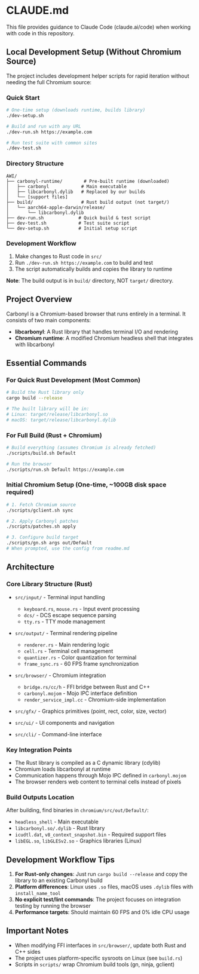 # CLAUDE.md

This file provides guidance to Claude Code (claude.ai/code) when working with code in this repository.

## Local Development Setup (Without Chromium Source)

The project includes development helper scripts for rapid iteration without needing the full Chromium source:

### Quick Start
```bash
# One-time setup (downloads runtime, builds library)
./dev-setup.sh

# Build and run with any URL
./dev-run.sh https://example.com

# Run test suite with common sites
./dev-test.sh
```

### Directory Structure
```
AWI/
├── carbonyl-runtime/        # Pre-built runtime (downloaded)
│   ├── carbonyl            # Main executable
│   ├── libcarbonyl.dylib   # Replaced by our builds
│   └── [support files]
├── build/                  # Rust build output (not target/)
│   └── aarch64-apple-darwin/release/
│       └── libcarbonyl.dylib
├── dev-run.sh             # Quick build & test script
├── dev-test.sh            # Test suite script
└── dev-setup.sh           # Initial setup script
```

### Development Workflow
1. Make changes to Rust code in `src/`
2. Run `./dev-run.sh https://example.com` to build and test
3. The script automatically builds and copies the library to runtime

**Note**: The build output is in `build/` directory, NOT `target/` directory.

## Project Overview

Carbonyl is a Chromium-based browser that runs entirely in a terminal. It consists of two main components:
- **libcarbonyl**: A Rust library that handles terminal I/O and rendering
- **Chromium runtime**: A modified Chromium headless shell that integrates with libcarbonyl

## Essential Commands

### For Quick Rust Development (Most Common)
```bash
# Build the Rust library only
cargo build --release

# The built library will be in:
# Linux: target/release/libcarbonyl.so
# macOS: target/release/libcarbonyl.dylib
```

### For Full Build (Rust + Chromium)
```bash
# Build everything (assumes Chromium is already fetched)
./scripts/build.sh Default

# Run the browser
./scripts/run.sh Default https://example.com
```

### Initial Chromium Setup (One-time, ~100GB disk space required)
```bash
# 1. Fetch Chromium source
./scripts/gclient.sh sync

# 2. Apply Carbonyl patches
./scripts/patches.sh apply

# 3. Configure build target
./scripts/gn.sh args out/Default
# When prompted, use the config from readme.md
```

## Architecture

### Core Library Structure (Rust)
- `src/input/` - Terminal input handling
  - `keyboard.rs`, `mouse.rs` - Input event processing
  - `dcs/` - DCS escape sequence parsing
  - `tty.rs` - TTY mode management
  
- `src/output/` - Terminal rendering pipeline
  - `renderer.rs` - Main rendering logic
  - `cell.rs` - Terminal cell management
  - `quantizer.rs` - Color quantization for terminal
  - `frame_sync.rs` - 60 FPS frame synchronization
  
- `src/browser/` - Chromium integration
  - `bridge.rs/cc/h` - FFI bridge between Rust and C++
  - `carbonyl.mojom` - Mojo IPC interface definition
  - `render_service_impl.cc` - Chromium-side implementation
  
- `src/gfx/` - Graphics primitives (point, rect, color, size, vector)
- `src/ui/` - UI components and navigation
- `src/cli/` - Command-line interface

### Key Integration Points
- The Rust library is compiled as a C dynamic library (cdylib)
- Chromium loads libcarbonyl at runtime
- Communication happens through Mojo IPC defined in `carbonyl.mojom`
- The browser renders web content to terminal cells instead of pixels

### Build Outputs Location
After building, find binaries in `chromium/src/out/Default/`:
- `headless_shell` - Main executable
- `libcarbonyl.so/.dylib` - Rust library
- `icudtl.dat`, `v8_context_snapshot.bin` - Required support files
- `libEGL.so`, `libGLESv2.so` - Graphics libraries (Linux)

## Development Workflow Tips

1. **For Rust-only changes**: Just run `cargo build --release` and copy the library to an existing Carbonyl build
2. **Platform differences**: Linux uses `.so` files, macOS uses `.dylib` files with `install_name_tool`
3. **No explicit test/lint commands**: The project focuses on integration testing by running the browser
4. **Performance targets**: Should maintain 60 FPS and 0% idle CPU usage

## Important Notes
- When modifying FFI interfaces in `src/browser/`, update both Rust and C++ sides
- The project uses platform-specific sysroots on Linux (see `build.rs`)
- Scripts in `scripts/` wrap Chromium build tools (gn, ninja, gclient)